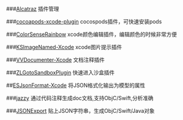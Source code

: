###[Alcatraz](https://github.com/supermarin/Alcatraz)
插件管理

###[cocoapods-xcode-plugin](https://github.com/kattrali/cocoapods-xcode-plugin)
cocospods插件，可快速安装pods

###[ColorSenseRainbow](https://github.com/NorthernRealities/ColorSenseRainbow)
xcode颜色编辑插件，编辑颜色的时候非常方便

###[KSImageNamed-Xcode](https://github.com/ksuther/KSImageNamed-Xcode)
xcode图片提示插件

###[VVDocumenter-Xcode](https://github.com/onevcat/VVDocumenter-Xcode)
文档注释插件

###[ZLGotoSandboxPlugin](https://github.com/MakeZL/ZLGotoSandboxPlugin)
快速进入沙盒插件

##[ESJsonFormat-Xcode](https://github.com/EnjoySR/ESJsonFormat-Xcode)
将JSON格式化输出为模型的属性 

###[jazzy](https://github.com/realm/jazzy)
通过代码注释生成doc文档,支持ObjC/Swift,分析准确

###[JSONExport](https://github.com/Ahmed-Ali/JSONExport)
贴上JSON字符串，生成ObjC/Swift/Java对象
